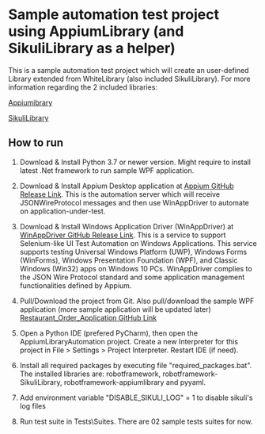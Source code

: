 # Sample automation test project using AppiumLibrary (and SikuliLibrary as a helper)

This is a sample automation test project which will create an user-defined Library extended from WhiteLibrary (also included SikuliLibrary). For more information regarding the 2 included libraries:

[Appiumibrary](https://github.com/serhatbolsu/robotframework-appiumlibrary)

[SikuliLibrary](https://github.com/rainmanwy/robotframework-SikuliLibrary)

## How to run

1. Download & Install Python 3.7 or newer version. Might require to install latest .Net framework to run sample WPF application.

2. Download & Install Appium Desktop application at [Appium GitHub Release Link](https://github.com/appium/appium-desktop/releases/tag/v1.13.0). This is the automation server which will receive JSONWireProtocol messages and then use WinAppDriver to automate on application-under-test.

3. Download & Install Windows Application Driver (WinAppDriver) at [WinAppDriver GitHub Release Link](https://github.com/Microsoft/WinAppDriver/releases). This is a service to support Selenium-like UI Test Automation on Windows Applications. This service supports testing Universal Windows Platform (UWP), Windows Forms (WinForms), Windows Presentation Foundation (WPF), and Classic Windows (Win32) apps on Windows 10 PCs. WinAppDriver complies to the JSON Wire Protocol standard and some application management functionalities defined by Appium.

4. Pull/Download the project from Git. Also pull/download the sample WPF application (more sample application will be updated later) [Restaurant_Order_Application GitHub Link](https://github.com/mtran21081990/WinAppAutomation/tree/master/SampleApplication/Restaurant_Order_Application)

5. Open a Python IDE (prefered PyCharm), then open the AppiumLibraryAutomation project. Create a new Interpreter for this project in File > Settings > Project Interpreter. Restart IDE (if need).

6. Install all required packages by executing file "required_packages.bat". The installed libraries are: robotframework, robotframework-SikuliLibrary, robotframework-appiumlibrary and pyyaml.

5. Add environment variable "DISABLE_SIKULI_LOG" = 1 to disable sikuli's log files

6. Run test suite in Tests\Suites. There are 02 sample tests suites for now. 
